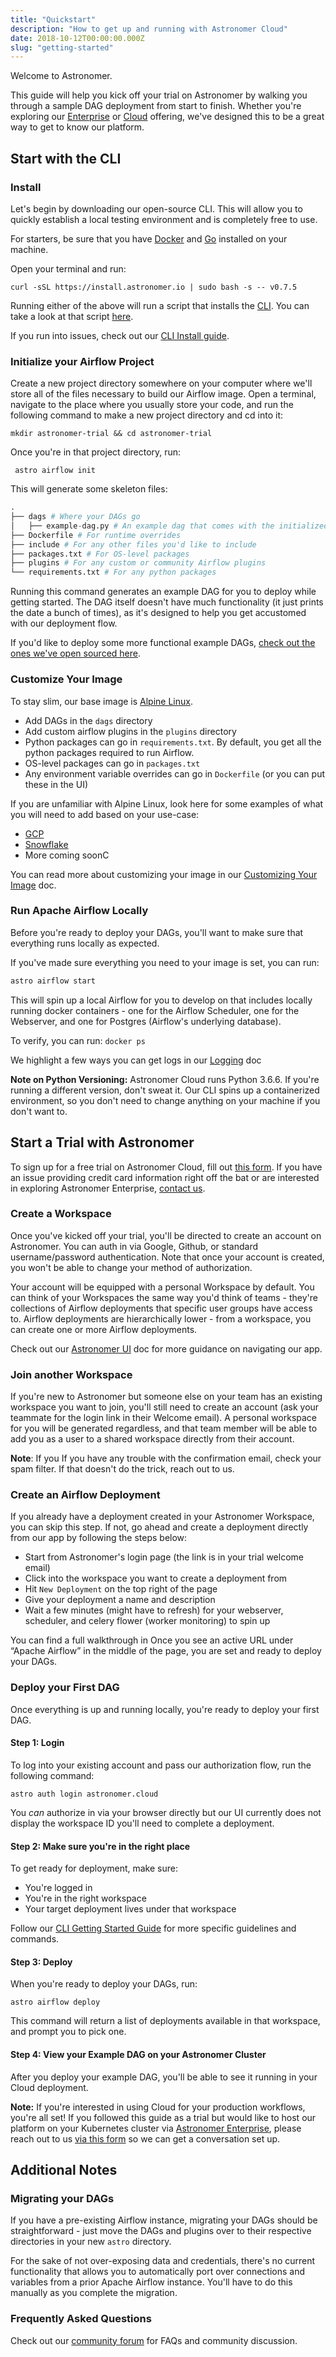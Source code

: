 ```yaml
---
title: "Quickstart"
description: "How to get up and running with Astronomer Cloud"
date: 2018-10-12T00:00:00.000Z
slug: "getting-started"
---
```


Welcome to Astronomer.

This guide will help you kick off your trial on Astronomer by walking you through a sample DAG deployment from start to finish. Whether you're exploring our [Enterprise](https://astronomer.io/enterprise) or [Cloud](https://astronomer.io/cloud) offering, we've designed this to be a great way to get to know our platform.

## Start with the CLI

### Install

Let's begin by downloading our open-source CLI. This will allow you to quickly establish a local testing environment and is completely free to use.

For starters, be sure that you have [Docker](https://www.docker.com/) and [Go](https://golang.org/) installed on your machine.

Open your terminal and run:

```
curl -sSL https://install.astronomer.io | sudo bash -s -- v0.7.5
 ```

Running either of the above will run a script that installs the [CLI](https://github.com/astronomer/astro-cli). You can take a look at that script [here](https://install.astronomer.io).

If you run into issues, check out our [CLI Install guide](https://www.astronomer.io/docs/cli-installation/).

### Initialize your Airflow Project

Create a new project directory somewhere on your computer where we'll store all of the files necessary to build our Airflow image. Open a terminal, navigate to the place where you usually store your code, and run the following command to make a new project directory and cd into it:

```
mkdir astronomer-trial && cd astronomer-trial
```

Once you're in that project directory, run:

```
 astro airflow init
```

This will generate some skeleton files:

```py
.
├── dags # Where your DAGs go
│   ├── example-dag.py # An example dag that comes with the initialized project.
├── Dockerfile # For runtime overrides
├── include # For any other files you'd like to include
├── packages.txt # For OS-level packages
├── plugins # For any custom or community Airflow plugins
└── requirements.txt # For any python packages
```

Running this command generates an example DAG for you to deploy while getting started. The DAG itself doesn't have much functionality (it just prints the date a bunch of times), as it's designed to help you get accustomed with our deployment flow.

If you'd like to deploy some more functional example DAGs, [check out the ones we've open sourced here](https://github.com/airflow-plugins/example-dags).

### Customize Your Image

To stay slim, our base image is [Alpine Linux](https://alpinelinux.org/).

- Add DAGs in the `dags` directory
- Add custom airflow plugins in the `plugins` directory
- Python packages can go in `requirements.txt`. By default, you get all the python packages required to run Airflow.
- OS-level packages  can go in `packages.txt`
- Any environment variable overrides can go in `Dockerfile` (or you can put these in the UI)

If you are unfamiliar with Alpine Linux, look here for some examples of what
you will need to add based on your use-case:

- [GCP](https://github.com/astronomer/airflow-guides/tree/master/example_code/gcp/example_code)
- [Snowflake](https://github.com/astronomer/airflow-guides/tree/master/example_code/snowflake/example_code)
- More coming soonC

You can read more about customizing your image in our [Customizing Your Image](https://www.astronomer.io/docs/customizing-your-image/) doc.

### Run Apache Airflow Locally

Before you're ready to deploy your DAGs, you'll want to make sure that everything runs locally as expected.

If you've made sure everything you need to your image is set, you can run:

```bash
astro airflow start
```

This will spin up a local Airflow for you to develop on that includes locally running docker containers - one for the Airflow Scheduler, one for the Webserver, and one for Postgres (Airflow's underlying database).

To verify, you can run: `docker ps`

We highlight a few ways you can get logs in our [Logging](https://www.astronomer.io/docs/logs-and-source-control/) doc

**Note on Python Versioning:** Astronomer Cloud runs Python 3.6.6. If you're running a different version, don't sweat it. Our CLI spins up a containerized environment, so you don't need to change anything on your machine if you don't want to.

## Start a Trial with Astronomer

To sign up for a free trial on Astronomer Cloud, fill out [this form](https://trial.astronomer.io). If you have an issue providing credit card information right off the bat or are interested in exploring Astronomer Enterprise, [contact us](https://www.astronomer.io/contact/?from=/).

### Create a Workspace

Once you've kicked off your trial, you'll be directed to create an account on Astronomer. You can auth in via Google, Github, or standard username/password authentication. Note that once your account is created, you won't be able to change your method of authorization.

Your account will be equipped with a personal Workspace by default. You can think of your Workspaces the same way you'd think of teams - they're collections of Airflow deployments that specific user groups have access to.  Airflow deployments are hierarchically lower - from a workspace, you can create one or more Airflow deployments.

Check out our [Astronomer UI](https://www.astronomer.io/docs/astronomer-ui/) doc for more guidance on navigating our app.

### Join another Workspace

If you're new to Astronomer but someone else on your team has an existing workspace you want to join, you'll still need to create an account (ask your teammate for the login link in their Welcome email). A personal workspace for you will be generated regardless, and that team member will be able to add you as a user to a shared workspace directly from their account.

**Note**: If you If you have any trouble with the confirmation email, check your spam filter. If that doesn't do the trick, reach out to us.

### Create an Airflow Deployment

If you already have a deployment created in your Astronomer Workspace, you can skip this step. If not, go ahead and create a deployment directly from our app by following the steps below:

- Start from Astronomer's login page (the link is in your trial welcome email)
- Click into the workspace you want to create a deployment from
- Hit `New Deployment` on the top right of the page
- Give your deployment a name and description
- Wait a few minutes (might have to refresh) for your webserver, scheduler, and celery flower (worker monitoring) to spin up

You can find a full walkthrough in Once you see an active URL under “Apache Airflow” in the middle of the page, you are set and ready to deploy your DAGs.

### Deploy your First DAG

Once everything is up and running locally, you're ready to deploy your first DAG.

#### Step 1: Login

To log into your existing account and pass our authorization flow, run the following command:

```
astro auth login astronomer.cloud
```

You _can_ authorize in via your browser directly but our UI currently does not display the workspace ID you'll need to complete a deployment.

#### Step 2: Make sure you're in the right place

To get ready for deployment, make sure:

- You're logged in
- You're in the right workspace
- Your target deployment lives under that workspace

Follow our [CLI Getting Started Guide](https://www.astronomer.io/docs/cli-getting-started/) for more specific guidelines and commands.

#### Step 3: Deploy

When you're ready to deploy your DAGs, run:

  `astro airflow deploy`

This command will return a list of deployments available in that workspace, and prompt you to pick one.

#### Step 4: View your Example DAG on your Astronomer Cluster

After you deploy your example DAG, you'll be able to see it running in your Cloud deployment.

**Note:** If you're interested in using Cloud for your production workflows, you're all set! If you followed this guide as a trial but would like to host our platform on your Kubernetes cluster via [Astronomer Enterprise](https://astronomer.io/enterprise), please reach out to us [via this form](https://www.astronomer.io/#request) so we can get a conversation set up.

## Additional Notes

### Migrating your DAGs

If you have a pre-existing Airflow instance, migrating your DAGs should be straightforward - just move the DAGs and plugins over to their respective directories in your new `astro` directory.

For the sake of not over-exposing data and credentials, there's no current functionality that allows you to automatically port over connections and variables from a prior Apache Airflow instance. You'll have to do this manually as you complete the migration.

### Frequently Asked Questions

Check out our [community forum](https://forum.astronomer.io) for FAQs and community discussion.
